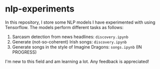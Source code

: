 # nlp-experiments

In this repository, I store some NLP models I have experimented with using Tensorflow. The models perform different tasks as follows:

1. Sarcasm detection from news headlines: `discovery.ipynb`
2. Generate (not-so-coherent) Irish songs: `discovery.ipynb`
3. Generate songs in the style of Imagine Dragons: `songs.ipynb` (IN PROGRESS)

I'm new to this field and am learning a lot. Any feedback is appreciated!
